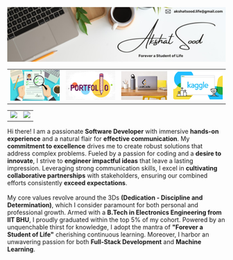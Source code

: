 <table>
    <tr>
        <a href="https://linktr.ee/akshatsood.life">
            <img src="./assets/asood-life-profile-banner.jpg"> 
        </a>
    </tr>
    <tr>
        <td>
            <a href="#">
                <img src="./assets/resume-thumbnail.jpg">
            </a>
        </td>
        <td>
            <a href="#">
                <img src="./assets/portfolio-website-thumbnail.jpg">
            </a>
        </td>
        <td>
            <a href="https://leetcode.com/u/asood_life">
                <img src="./assets/leetcode-thumbnail.jpg">
            </a>
        </td>
        <td>
            <a href="https://www.kaggle.com/akshatsoodlife">
                <img src="./assets/kaggle-thumbnail.jpg">
            </a>
        </td>
    </tr>
</table>

<table>
    <tr>
        <td>
            <img src="https://github-readme-stats.vercel.app/api?username=asood-life&show_icons=true&rank_icon=github&hide_title=true&ring_color=000000&hide=contribs">
        </td>
        <td>
            <img src="https://github-readme-stats.vercel.app/api/top-langs/?username=asood-life&layout=donut&hide_title=true">
        </td>
    </tr>
</table>

<table>
    <tr>
        <div>
            Hi there! I am a passionate <b>Software Developer</b> with immersive <b>hands-on experience</b> and a natural flair for <b>effective communication</b>. My <b>commitment to excellence</b> drives me to create robust solutions that address complex problems. Fueled by a passion for coding and a <b>desire to innovate</b>, I strive to <b>engineer impactful ideas</b> that leave a lasting impression. Leveraging strong communication skills, I excel in <b>cultivating collaborative partnerships</b> with stakeholders, ensuring our combined efforts consistently <b>exceed expectations</b>.
            <br><br>
            My core values revolve around the 3Ds <b>(Dedication - Discipline and Determination)</b>, which I consider paramount for both personal and professional growth. Armed with a <b>B.Tech in Electronics Engineering from IIT BHU</b>, I proudly graduated within the top 5% of my cohort. Powered by an unquenchable thirst for knowledge, I adopt the mantra of <b>"Forever a Student of Life"</b> cherishing continuous learning. Moreover, I harbor an unwavering passion for both <b>Full-Stack Development</b> and <b>Machine Learning</b>.
        </div>
    </tr>
</table>
